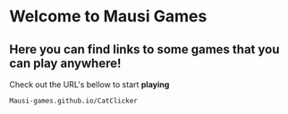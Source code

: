 # Welcome to Mausi Games
## Here you can find links to some games that you can **play anywhere!**

Check out the URL's bellow to start **playing**

`Mausi-games.github.io/CatClicker`
